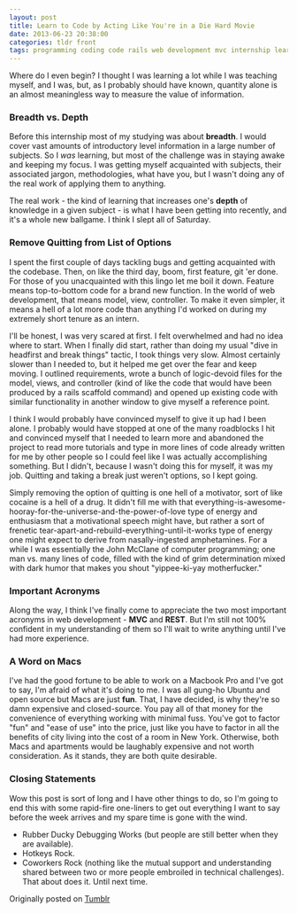 ```yaml
---
layout: post
title: Learn to Code by Acting Like You're in a Die Hard Movie
date: 2013-06-23 20:38:00
categories: tldr front
tags: programming coding code rails web development mvc internship learning
---
```


Where do I even begin? I thought I was learning a lot while I was teaching myself, and I was, but, as I probably should have known, quantity alone is an almost meaningless way to measure the value of information.

### Breadth vs. Depth
Before this internship most of my studying was about **breadth**. I would cover vast amounts of introductory level information in a large number of subjects. So I *was* learning, but most of the challenge was in staying awake and keeping my focus. I was getting myself acquainted with subjects, their associated jargon, methodologies, what have you, but I wasn't doing any of the real work of applying them to anything.

The real work - the kind of learning that increases one's **depth** of knowledge in a given subject - is what I have been getting into recently, and it's a whole new ballgame. I think I slept all of Saturday.

### Remove Quitting from List of Options
I spent the first couple of days tackling bugs and getting acquainted with the codebase. Then, on like the third day, boom, first feature, git 'er done. For those of you unacquainted with this lingo let me boil it down. Feature means top-to-bottom code for a brand new function. In the world of web development, that means model, view, controller. To make it even simpler, it means a hell of a lot more code than anything I'd worked on during my extremely short tenure as an intern.

I'll be honest, I was very scared at first. I felt overwhelmed and had no idea where to start. When I finally did start, rather than doing my usual "dive in headfirst and break things" tactic, I took things very slow. Almost certainly slower than I needed to, but it helped me get over the fear and keep moving. I outlined requirements, wrote a bunch of logic-devoid files for the model, views, and controller (kind of like the code that would have been produced by a rails scaffold command) and opened up existing code with similar functionality in another window to give myself a reference point.

I think I would probably have convinced myself to give it up had I been alone. I probably would have stopped at one of the many roadblocks I hit and convinced myself that I needed to learn more and abandoned the project to read more tutorials and type in more lines of code already written for me by other people so I could feel like I was actually accomplishing something. But I didn't, because I wasn't doing this for myself, it was my job. Quitting and taking a break just weren't options, so I kept going.

Simply removing the option of quitting is one hell of a motivator, sort of like cocaine is a hell of a drug. It didn't fill me with that everything-is-awesome-hooray-for-the-universe-and-the-power-of-love type of energy and enthusiasm that a motivational speech might have, but rather a sort of frenetic tear-apart-and-rebuild-everything-until-it-works type of energy one might expect to derive from nasally-ingested amphetamines. For a while I was essentially the John McClane of computer programming; one man vs. many lines of code, filled with the kind of grim determination mixed with dark humor that makes you shout "yippee-ki-yay motherfucker."

### Important Acronyms
Along the way, I think I've finally come to appreciate the two most important acronyms in web development - **MVC** and **REST**. But I'm still not 100% confident in my understanding of them so I'll wait to write anything until I've had more experience.

### A Word on Macs
I've had the good fortune to be able to work on a Macbook Pro and I've got to say, I'm afraid of what it's doing to me. I was all gung-ho Ubuntu and open source but Macs are just **fun**. That, I have decided, is why they're so damn expensive and closed-source. You pay all of that money for the convenience of everything working with minimal fuss. You've got to factor "fun" and "ease of use" into the price, just like you have to factor in all the benefits of city living into the cost of a room in New York. Otherwise, both Macs and apartments would be laughably expensive and not worth consideration. As it stands, they are both quite desirable.

### Closing Statements
Wow this post is sort of long and I have other things to do, so I'm going to end this with some rapid-fire one-liners to get out everything I want to say before the week arrives and my spare time is gone with the wind.

* Rubber Ducky Debugging Works (but people are still better when they are available).
* Hotkeys Rock.
* Coworkers Rock (nothing like the mutual support and understanding shared between two or more people embroiled in technical challenges).
That about does it. Until next time.

Originally posted on [Tumblr](http://patmcintern.tumblr.com/post/53699858060/learn-to-code-by-acting-like-youre-in-a-die-hard-movie)